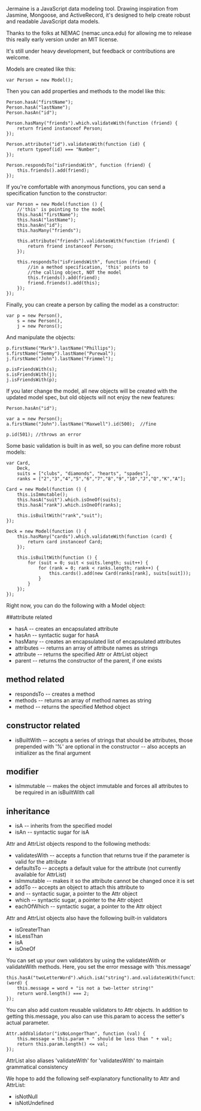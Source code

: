 Jermaine is a JavaScript data modeling tool. Drawing inspiration from 
Jasmine, Mongoose, and ActiveRecord, it's designed to help create robust and
readable JavaScript data models.

Thanks to the folks at NEMAC (nemac.unca.edu) for allowing me to release
this really early version under an MIT license.

It's still under heavy development, but feedback or contributions are
welcome.

Models are created like this:

    var Person = new Model();

Then you can add properties and methods to the model like this:

    Person.hasA("firstName");
    Person.hasA("lastName");
    Person.hasAn("id");

    Person.hasMany("friends").which.validateWith(function (friend) {
        return friend instanceof Person;
    });

    Person.attribute("id").validatesWith(function (id) { 
        return typeof(id) === "Number";
    });

    Person.respondsTo("isFriendsWith", function (friend) {
        this.friends().add(friend);
    });


If you're comfortable with anonymous functions, you can send a specification
function to the constructor:

    var Person = new Model(function () {
        //'this' is pointing to the model
        this.hasA("firstName");
        this.hasA("lastName");
        this.hasAn("id");
        this.hasMany("friends");

        this.attribute("friends").validatesWith(function (friend) {
            return friend instanceof Person;
        });

        this.respondsTo("isFriendsWith", function (friend) {
            //in a method specification, 'this' points to
            //the calling object, NOT the model
            this.friends().add(friend);
            friend.friends().add(this);
        });
    });



Finally, you can create a person by calling the model as a constructor:

    var p = new Person(),
        s = new Person(),
        j = new Perons();

And manipulate the objects:

    p.firstName("Mark").lastName("Phillips");
    s.firstName("Semmy").lastName("Purewal");
    j.firstName("John").lastName("Frimmel");

    p.isFriendsWith(s);
    s.isFriendsWith(j);
    j.isFriendsWith(p);

If you later change the model, all new objects will be created with the updated
model spec, but old objects will not enjoy the new features:

    Person.hasAn("id");

    var a = new Person();
    a.firstName("John").lastName("Maxwell").id(500);  //fine

    p.id(501); //throws an error


Some basic validation is built in as well, so you can define more robust models:

    var Card,
        Deck,
        suits = ["clubs", "diamonds", "hearts", "spades"],
        ranks = ["2","3","4","5","6","7","8","9","10","J","Q","K","A"];
        
    Card = new Model(function () {
        this.isImmutable();
        this.hasA("suit").which.isOneOf(suits);
        this.hasA("rank").which.isOneOf(ranks);

        this.isBuiltWith("rank","suit");
    });

    Deck = new Model(function () {
        this.hasMany("cards").which.validateWith(function (card) {
            return card instanceof Card;
        });

        this.isBuiltWith(function () {
            for (suit = 0; suit < suits.length; suit++) {
                for (rank = 0; rank < ranks.length; rank++) {
                    this.cards().add(new Card(ranks[rank], suits[suit]));
                }
            }
        });
    });

Right now, you can do the following with a Model object:

##attribute related

* hasA -- creates an encapsulated attribute
* hasAn -- syntactic sugar for hasA
* hasMany -- creates an encapsulated list of encapsulated attributes
* attributes -- returns an array of attribute names as strings
* attribute -- returns the specified Attr or AttrList object
* parent -- returns the constructor of the parent, if one exists

## method related

* respondsTo -- creates a method
* methods -- returns an array of method names as string
* method -- returns the specified Method object

## constructor related

* isBuiltWith -- accepts a series of strings that should be attributes, those prepended with '%' are optional in the constructor
            -- also accepts an initializer as the final argument

## modifier

* isImmutable -- makes the object immutable and forces all attributes to be required in an isBuiltWith call

## inheritance

* isA -- inherits from the specified model
* isAn -- syntactic sugar for isA

Attr and AttrList objects respond to the following methods:

* validatesWith -- accepts a function that returns true if the parameter is valid for the attribute
* defaultsTo -- accepts a default value for the attribute (not currently available for AttrList)
* isImmutable -- makes it so the attribute cannot be changed once it is set
* addTo -- accepts an object to attach this attribute to
* and -- syntactic sugar, a pointer to the Attr object
* which -- syntactic sugar, a pointer to the Attr object
* eachOfWhich -- syntactic sugar, a pointer to the Attr object

Attr and AttrList objects also have the following built-in validators

* isGreaterThan
* isLessThan
* isA
* isOneOf

You can set up your own validators by using the validatesWith or validateWith methods.
Here, you set the error message with 'this.message'

    this.hasA("twoLetterWord").which.isA("string").and.validatesWith(function (word) {
        this.message = word + "is not a two-letter string!"
        return word.length() === 2;
    });

You can also add custom reusable validators to Attr objects. In addition to getting
this.message, you also can use this.param to access the setter's actual parameter.

    Attr.addValidator("isNoLongerThan", function (val) {
        this.message = this.param + " should be less than " + val;
        return this.param.length() <= val;
    });

AttrList also aliases 'validateWith' for 'validatesWith' to maintain grammatical consistency

We hope to add the following self-explanatory functionality to Attr and AttrList:

* isNotNull
* isNotUndefined

